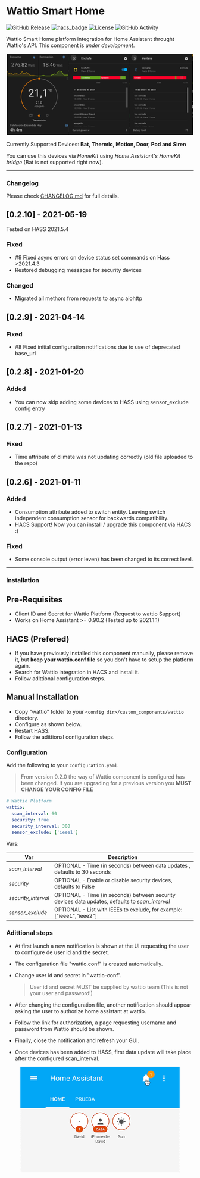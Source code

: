 # Wattio Smart Home

[![GitHub Release](https://img.shields.io/github/release/dmoranf/home-assistant-wattio.svg?style=for-the-badge)](https://github.com/dmoranf/home-assistant-wattio/releases)
[![hacs_badge](https://img.shields.io/badge/HACS-Default-orange.svg?style=for-the-badge)](https://github.com/custom-components/hacs)
[![License](https://img.shields.io/github/license/dmoranf/home-assistant-wattio.svg?style=for-the-badge)](https://github.com/dmoranf/home-assistant-wattio/LICENSE)
[![GitHub Activity](https://img.shields.io/github/commit-activity/y/dmoranf/home-assistant-wattio?style=for-the-badge)](https://github.com/dmoranf/home-assistant-wattio/commits/main)

Wattio Smart Home platform integration for Home Assistant throught Wattio's API. This component is _under development_.

<p align="center">
<img src="https://raw.githubusercontent.com/dmoranf/home-assistant-wattio/main/_screenshots/wattio_integration.png" width="500px"></p>

Currently Supported Devices: **Bat, Thermic, Motion, Door, Pod and Siren**

You can use this devices via _HomeKit_ using _Home Assistant's HomeKit bridge_ (Bat is not supported right now).

---

### Changelog

Please check [CHANGELOG.md](https://github.com/dmoranf/home-assistant-wattio/blob/main/custom_components/wattio/CHANGELOG.md) for full details.

## [0.2.10] - 2021-05-19

Tested on HASS 2021.5.4

### Fixed

- #9 Fixed async errors on device status set commands on Hass >2021.4.3
- Restored debugging messages for security devices

### Changed

- Migrated all methors from requests to async aiohttp

## [0.2.9] - 2021-04-14

### Fixed

- #8 Fixed initial configuration notifications due to use of deprecated base_url

## [0.2.8] - 2021-01-20

### Added

- You can now skip adding some devices to HASS using sensor_exclude config entry

## [0.2.7] - 2021-01-13

### Fixed

- Time attribute of climate was not updating correctly (old file uploaded to the repo)

## [0.2.6] - 2021-01-11

### Added

- Consumption attribute added to switch entity. Leaving switch independent consumption sensor for backwards compatibility.
- HACS Support! Now you can install / upgrade this component via HACS :)

### Fixed

- Some console output (error leven) has been changed to its correct level.

---

### Installation

## Pre-Requisites

- Client ID and Secret for Wattio Platform (Request to wattio Support)
- Works on Home Assistant >= 0.90.2 (Tested up to 2021.1.1)

## HACS (Prefered)

- If you have previously installed this component manually, please remove it, but **keep your wattio.conf file** so you don't have to setup the platform again.
- Search for Wattio integration in HACS and install it.
- Follow adittional configuration steps.

## Manual Installation

- Copy "wattio" folder to your `<config dir>/custom_components/wattio` directory.
- Configure as shown below.
- Restart HASS.
- Follow the adittional configuration steps.

### Configuration

Add the following to your `configuration.yaml`.

> From version 0.2.0 the way of Wattio component is configured has been changed. If you are upgrading for a previous version you **MUST CHANGE YOUR CONFIG FILE**

```yaml
# Wattio Platform
wattio:
  scan_interval: 60
  security: true
  security_interval: 300
  sensor_exclude: ['ieee1']
```

Vars:

| Var                 | Description                                                                                     |
| ------------------- | ----------------------------------------------------------------------------------------------- |
| _scan_interval_     | OPTIONAL - Time (in seconds) between data updates , defaults to 30 seconds                      |
| _security_          | OPTIONAL - Enable or disable security devices, defaults to False                                |
| _security_interval_ | OPTIONAL - Time (in seconds) between security devices data updates, defaults to _scan_interval_ |
| _sensor_exclude_    | OPTIONAL - List with IEEEs to exclude, for example: ["ieee1","ieee2"]                           |

### Adittional steps

- At first launch a new notification is shown at the UI requesting the user to configure de user id and the secret.
- The configuration file "wattio.conf" is created automatically.
- Change user id and secret in "wattio-conf".

  > User id and secret MUST be supplied by wattio team (This is not your user and password!)

- After changing the configuration file, another notification should appear asking the user to authorize home assistant at wattio.
- Follow the link for authorization, a page requesting username and password from Wattio should be shown.
- Finally, close the notification and refresh your GUI.
- Once devices has been added to HASS, first data update will take place after the configured scan_interval.

<p align="center">
<img src="https://raw.githubusercontent.com/dmoranf/home-assistant-wattio/main/_screenshots/wattio_config.gif"></p>
